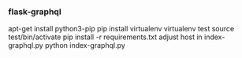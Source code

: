 ### flask-graphql
apt-get install python3-pip
pip install virtualenv
virtualenv test
source test/bin/activate
pip install -r requirements.txt
adjust host in index-graphql.py
python index-graphql.py
